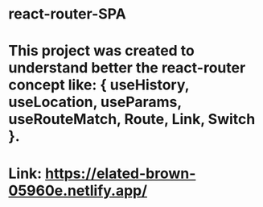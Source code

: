 # react-router-SPA
# This project was created to understand better the react-router concept like: { useHistory, useLocation, useParams, useRouteMatch, Route, Link, Switch }.
# Link: https://elated-brown-05960e.netlify.app/

